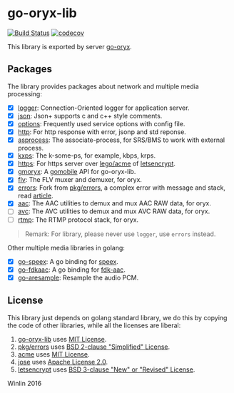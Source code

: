 # go-oryx-lib

[![Build Status](https://travis-ci.org/ossrs/go-oryx-lib.svg?branch=master)](https://travis-ci.org/ossrs/go-oryx-lib)
[![codecov](https://codecov.io/gh/ossrs/go-oryx-lib/branch/master/graph/badge.svg)](https://codecov.io/gh/ossrs/go-oryx-lib)

This library is exported by server [go-oryx](https://github.com/ossrs/go-oryx).

## Packages

The library provides packages about network and multiple media processing:

- [x] [logger](logger/example_test.go): Connection-Oriented logger for application server.
- [x] [json](json/example_test.go): Json+ supports c and c++ style comments.
- [x] [options](options/example_test.go): Frequently used service options with config file.
- [x] [http](http/example_test.go): For http response with error, jsonp and std reponse.
- [x] [asprocess](asprocess/example_test.go): The associate-process, for SRS/BMS to work with external process.
- [x] [kxps](kxps/example_test.go): The k-some-ps, for example, kbps, krps.
- [x] [https](https/example_test.go): For https server over [lego/acme](https://github.com/xenolf/lego/tree/master/acme) of [letsencrypt](https://letsencrypt.org/).
- [x] [gmoryx](gmoryx/README.md): A [gomobile](https://github.com/golang/mobile) API for go-oryx-lib.
- [x] [flv](flv/example_test.go): The FLV muxer and demuxer, for oryx.
- [x] [errors](errors/example_test.go): Fork from [pkg/errors](https://github.com/pkg/errors), a complex error with message and stack, read [article](https://gocn.io/article/348).
- [x] [aac](aac/example_test.go): The AAC utilities to demux and mux AAC RAW data, for oryx.
- [ ] [avc](avc/example_test.go): The AVC utilities to demux and mux AVC RAW data, for oryx.
- [ ] [rtmp](rtmp/example_test.go): The RTMP protocol stack, for oryx.

> Remark: For library, please never use `logger`, use `errors` instead.

Other multiple media libraries in golang:

- [x] [go-speex](https://github.com/winlinvip/go-speex): A go binding for [speex](https://speex.org/).
- [x] [go-fdkaac](https://github.com/winlinvip/go-fdkaac): A go binding for [fdk-aac](https://github.com/mstorsjo/fdk-aac).
- [x] [go-aresample](https://github.com/winlinvip/go-aresample): Resample the audio PCM.

## License

This library just depends on golang standard library,
we do this by copying the code of other libraries,
while all the licenses are liberal:

1. [go-oryx-lib](LICENSE) uses [MIT License](https://github.com/ossrs/go-oryx-lib/blob/master/LICENSE).
1. [pkg/errors](errors/LICENSE) uses [BSD 2-clause "Simplified" License](https://github.com/pkg/errors/blob/master/LICENSE).
1. [acme](https/acme/LICENSE) uses [MIT License](https://github.com/xenolf/lego/blob/master/LICENSE).
1. [jose](https/jose/LICENSE) uses [Apache License 2.0](https://github.com/square/go-jose/blob/v1.1.0/LICENSE).
1. [letsencrypt](https/letsencrypt/LICENSE) uses [BSD 3-clause "New" or "Revised" License](https://github.com/rsc/letsencrypt/blob/master/LICENSE).

Winlin 2016

